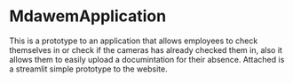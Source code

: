 # MdawemApplication

This is a prototype to an application that allows employees to check themselves in or check if the cameras has already checked them in, also it allows them to easily upload a documintation for their absence.
Attached is a streamlit simple prototype to the website.
